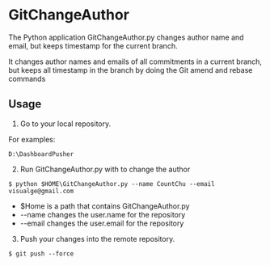 # GitChangeAuthor
The Python application GitChangeAuthor.py changes author name and email, but keeps timestamp for the current branch.

It changes author names and emails of all commitments in a current branch, but keeps all timestamp in the branch by doing the Git amend and rebase commands

## Usage

1. Go to your local repository.

For examples:
```
D:\DashboardPusher
```

2. Run GitChangeAuthor.py with to change the author
```
$ python $HOME\GitChangeAuthor.py --name CountChu --email visualge@gmail.com
```
- $Home is a path that contains GitChangeAuthor.py 
- --name changes the user.name for the repository
- --email changes the user.email for the repository

3. Push your changes into the remote repository.
```
$ git push --force
```
